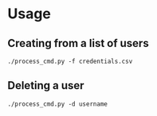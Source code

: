 # Usage

## Creating from a list of users

``./process_cmd.py -f credentials.csv``


## Deleting a user

``./process_cmd.py -d username``

